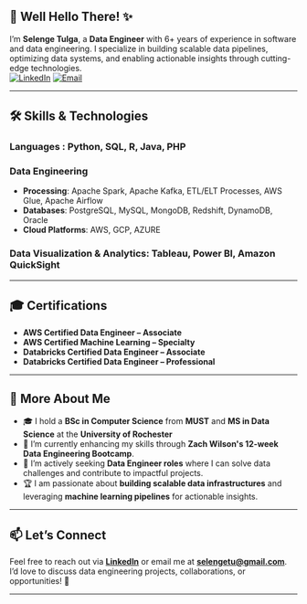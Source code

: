 ## 👋 Well Hello There! ✨  

I’m **Selenge Tulga**, a **Data Engineer** with 6+ years of experience in software and data engineering. I specialize in building scalable data pipelines, optimizing data systems, and enabling actionable insights through cutting-edge technologies.  
[![LinkedIn](https://img.shields.io/badge/LinkedIn-0077B5?style=for-the-badge&logo=linkedin&logoColor=white)](https://www.linkedin.com/in/selenge-tulga/)
[![Email](https://img.shields.io/badge/Email-D14836?style=for-the-badge&logo=gmail&logoColor=white)](mailto:selengetu@gmail.com)

---

## 🛠️ Skills & Technologies  

### **Languages**  : Python, SQL, R, Java, PHP

### **Data Engineering**  
- **Processing**: Apache Spark, Apache Kafka, ETL/ELT Processes, AWS Glue, Apache Airflow  
- **Databases**: PostgreSQL, MySQL, MongoDB, Redshift, DynamoDB, Oracle  
- **Cloud Platforms**: AWS, GCP, AZURE

### **Data Visualization & Analytics**: Tableau, Power BI, Amazon QuickSight

---

## 🎓 Certifications  

- **AWS Certified Data Engineer – Associate**  
- **AWS Certified Machine Learning – Specialty**  
- **Databricks Certified Data Engineer – Associate**  
- **Databricks Certified Data Engineer – Professional**  

---

## 🧩 More About Me  

- 🎓 I hold a **BSc in Computer Science** from **MUST** and **MS in Data Science** at the **University of Rochester** 
- 🌱 I’m currently enhancing my skills through **Zach Wilson's 12-week Data Engineering Bootcamp**.  
- 💼 I’m actively seeking **Data Engineer roles** where I can solve data challenges and contribute to impactful projects.  
- 🏆 I am passionate about **building scalable data infrastructures** and leveraging **machine learning pipelines** for actionable insights.  

---

## 📫 Let’s Connect  

Feel free to reach out via **[LinkedIn](https://www.linkedin.com/in/selenge-tulga/)** or email me at **[selengetu@gmail.com](mailto:selengetu@gmail.com)**. I’d love to discuss data engineering projects, collaborations, or opportunities! 🚀  

---

